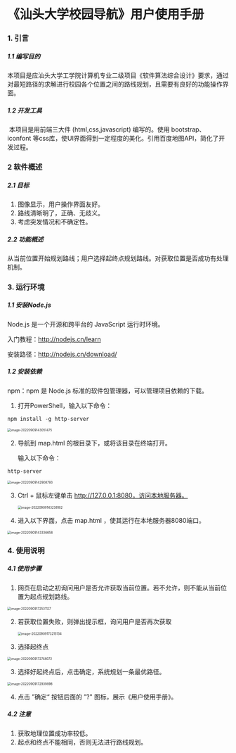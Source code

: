#  《汕头大学校园导航》用户使用手册



### 1. 引言

##### 1.1 编写目的

​		本项目是应汕头大学工学院计算机专业二级项目《软件算法综合设计》要求，通过对最短路径的求解进行校园各个位置之间的路线规划，且需要有良好的功能操作界面。

##### 1.2 开发工具

​		本项目是用前端三大件 (html,css,javascript) 编写的。使用 bootstrap、iconfont 等css库，使UI界面得到一定程度的美化。引用百度地图API，简化了开发过程。



### 2 软件概述

##### 2.1 目标

1. 图像显示，用户操作界面友好。
2. 路线清晰明了，正确、无歧义。
3. 考虑突发情况和不确定性。

##### 2.2 功能概述

​		从当前位置开始规划路线；用户选择起终点规划路线。对获取位置是否成功有处理机制。



### 3. 运行环境

##### 1.1 安装Node.js 

Node.js 是一个开源和跨平台的 JavaScript 运行时环境。

入门教程：http://nodejs.cn/learn

安装路径：http://nodejs.cn/download/

##### 1.2 安装依赖

npm：npm 是 Node.js 标准的软件包管理器，可以管理项目依赖的下载。

1. 打开PowerShell，输入以下命令：

~~~
npm install -g http-server
~~~

<img src="https://i.imgur.com/j3Bbcyu.png" alt="image-20220909143051475" style="zoom: 50%;" />

2. 导航到 map.html 的根目录下，或将该目录在终端打开。

   输入以下命令：

~~~
http-server
~~~

<img src="https://i.imgur.com/8b8H5ej.png" alt="image-20220909142908793" style="zoom: 50%;" />

3. Ctrl + 鼠标左键单击 http://127.0.0.1:8080，访问本地服务器。

   <img src="https://i.imgur.com/znfvr98.png" alt="image-20220909143238182" style="zoom: 50%;" />

4. 进入以下界面，点击 map.html ，使其运行在本地服务器8080端口。

<img src="https://i.imgur.com/9EJh37s.png" alt="image-20220909143336658" style="zoom: 50%;" />





### 4. 使用说明

##### 4.1 使用步骤

1. 网页在启动之初询问用户是否允许获取当前位置。若不允许，则不能从当前位置为起点规划路线。

<img src="https://i.imgur.com/YE4Iwdn.png" alt="image-20220909172531127" style="zoom: 50%;" />

2. 若获取位置失败，则弹出提示框，询问用户是否再次获取

   <img src="https://i.imgur.com/SdHi4S3.png" alt="image-20220909173215134" style="zoom: 50%;" />

3. 选择起终点

<img src="https://i.imgur.com/k7SARsn.png" alt="image-20220909172748072" style="zoom: 50%;" />

3. 选择好起终点后，点击确定，系统规划一条最优路径。

<img src="https://i.imgur.com/Wf4nns3.png" alt="image-20220909172939896" style="zoom: 50%;" />

4. 点击 ”确定“ 按钮后面的 ”?" 图标，展示《用户使用手册》。

##### 4.2 注意

1. 获取地理位置成功率较低。
1. 起点和终点不能相同，否则无法进行路线规划。



